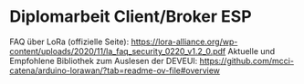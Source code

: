 # Diplomarbeit Client/Broker ESP

FAQ über LoRa (offizielle Seite): https://lora-alliance.org/wp-content/uploads/2020/11/la_faq_security_0220_v1.2_0.pdf
Aktuelle und Empfohlene Bibliothek zum Auslesen der DEVEUI: https://github.com/mcci-catena/arduino-lorawan/?tab=readme-ov-file#overview
